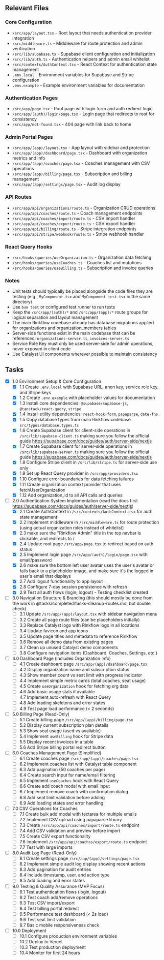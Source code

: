 ## Relevant Files

### Core Configuration
- `/src/app/layout.tsx` - Root layout that needs authentication provider integration
- `/src/middleware.ts` - Middleware for route protection and admin verification
- `/src/lib/supabase.ts` - Supabase client configuration and initialization
- `/src/lib/auth.ts` - Authentication helpers and admin email whitelist
- `/src/contexts/AuthContext.tsx` - React Context for authentication state management
- `.env.local` - Environment variables for Supabase and Stripe configuration
- `.env.example` - Example environment variables for documentation

### Authentication Pages
- `/src/app/page.tsx` - Root page with login form and auth redirect logic
- `/src/app/(auth)/login/page.tsx` - Login page that redirects to root for consistency
- `/src/app/not-found.tsx` - 404 page with link back to home

### Admin Portal Pages
- `/src/app/(app)/layout.tsx` - App layout with sidebar and protection
- `/src/app/(app)/dashboard/page.tsx` - Dashboard with organization metrics and info
- `/src/app/(app)/coaches/page.tsx` - Coaches management with CSV operations
- `/src/app/(app)/billing/page.tsx` - Subscription and billing management
- `/src/app/(app)/settings/page.tsx` - Audit log display

### API Routes
- `/src/app/api/organizations/route.ts` - Organization CRUD operations
- `/src/app/api/coaches/route.ts` - Coach management endpoints
- `/src/app/api/coaches/import/route.ts` - CSV import handler
- `/src/app/api/coaches/export/route.ts` - CSV export handler
- `/src/app/api/billing/route.ts` - Stripe integration endpoints
- `/src/app/api/stripe/webhook/route.ts` - Stripe webhook handler

### React Query Hooks
- `/src/hooks/queries/useOrganization.ts` - Organization data fetching
- `/src/hooks/queries/useCoaches.ts` - Coaches list and mutations
- `/src/hooks/queries/useBilling.ts` - Subscription and invoice queries

### Notes

- Unit tests should typically be placed alongside the code files they are testing (e.g., `MyComponent.tsx` and `MyComponent.test.tsx` in the same directory)
- Use `bun test` or configured test runner to run tests
- Keep the `/src/app/(auth)/*` and `/src/app/(app)/*` route groups for logical separation and layout management
- The main Rinkflow codebase already has database migrations applied for organizations and organization_members tables
- Server-side functions exist in the main codebase that can be referenced: `organizations-server.ts`, `invoices-server.ts`
- Service Role Key must only be used server-side for admin operations, never exposed in client code
- Use Catalyst UI components wherever possible to maintain consistency

## Tasks

- [x] 1.0 Environment Setup & Core Configuration
  - [x] 1.1 Create `.env.local` with Supabase URL, anon key, service role key, and Stripe keys
  - [x] 1.2 Create `.env.example` with placeholder values for documentation
  - [x] 1.3 Install core dependencies: `@supabase/supabase-js`, `@tanstack/react-query`, `stripe`
  - [x] 1.4 Install utility dependencies: `react-hook-form`, `papaparse`, `date-fns`
  - [x] 1.5 Copy database types from main Rinkflow codebase `src/types/database.types.ts`
  - [x] 1.6 Create Supabase client for client-side operations in `/src/lib/supabase-client.ts` making sure you follow the official guide https://supabase.com/docs/guides/auth/server-side/nextjs
  - [x] 1.7 Create Supabase client for server-side operations in `/src/lib/supabase-server.ts`  making sure you follow the official guide https://supabase.com/docs/guides/auth/server-side/nextjs
  - [x] 1.8 Configure Stripe client in `/src/lib/stripe.ts` for server-side use only
  - [x] 1.9 Set up React Query provider in `/src/app/providers.tsx`
  - [x] 1.10 Configure error boundaries for data fetching failures
  - [x] 1.11 Create organization context provider that uses fetchUserOrganization
  - [x] 1.12 Add organization_id to all API calls and queries

- [ ] 2.0 Authentication System Implementation (read the docs first https://supabase.com/docs/guides/auth/server-side/nextjs)
  - [x] 2.1 Create AuthContext in `/src/contexts/AuthContext.tsx` for auth state management
  - [x] 2.2 Implement middleware in `/src/middleware.ts` for route protection (using actual organization roles instead of whitelist)
  - [x] 2.3 make sure the "Rinkflow Admin" title in the top navbar is clickable, and redirects to /
  - [x] 2.4 Update root page `/src/app/page.tsx` to redirect based on auth status
  - [x] 2.5 Implement login page `/src/app/(auth)/login/page.tsx` with email/password
  - [x] 2.6 make sure the bottom left user avatar uses the user's avatar or falls back to a placeholder image, and make sure it's the logged in user's email that displays
  - [x] 2.7 Add logout functionality to app layout
  - [x] 2.8 Configure 7-day session persistence with refresh
  - [x] 2.9 Test all auth flows (login, logout) - Testing checklist created

- [ ] 3.0 Navigation Structure & Branding (this should mostly be done from the work in @tasks/completed/tasks-cleanup-routes.md, but double check)
  - [ ] 3.1 Update `/src/app/(app)/layout.tsx` with sidebar navigation menu
  - [ ] 3.2 Create all page route files (can be placeholders initially)
  - [ ] 3.3 Replace Catalyst logo with Rinkflow logo in all locations
  - [ ] 3.4 Update favicon and app icons
  - [ ] 3.5 Update page titles and metadata to reference Rinkflow
  - [ ] 3.6 Remove all demo data from existing pages
  - [ ] 3.7 Clean up unused Catalyst demo components
  - [ ] 3.8 Configure navigation items (Dashboard, Coaches, Settings, etc.)

- [ ] 4.0 Dashboard Page (includes Organization Info)
  - [ ] 4.1 Create dashboard page `/src/app/(app)/dashboard/page.tsx`
  - [ ] 4.2 Display organization name and subscription status
  - [ ] 4.3 Show member count vs seat limit with progress indicator
  - [ ] 4.4 Implement simple metric cards (total coaches, seat usage)
  - [ ] 4.5 Create `useOrganization` hook for fetching org data
  - [ ] 4.6 Add basic usage stats if available
  - [ ] 4.7 Implement auto-refresh with React Query
  - [ ] 4.8 Add loading skeletons and error states
  - [ ] 4.9 Test page load performance (< 2 seconds)

- [ ] 5.0 Billing Page (Read-Only)
  - [ ] 5.1 Create billing page `/src/app/(app)/billing/page.tsx`
  - [ ] 5.2 Display current subscription plan details
  - [ ] 5.3 Show seat usage (used vs available)
  - [ ] 5.4 Implement `useBilling` hook for Stripe data
  - [ ] 5.5 Display recent invoices in a table
  - [ ] 5.6 Add Stripe billing portal redirect button

- [ ] 6.0 Coaches Management Page (Simplified)
  - [ ] 6.1 Create coaches page `/src/app/(app)/coaches/page.tsx`
  - [ ] 6.2 Implement coaches list with Catalyst table component
  - [ ] 6.3 Add pagination (50 coaches per page)
  - [ ] 6.4 Create search input for name/email filtering
  - [ ] 6.5 Implement `useCoaches` hook with React Query
  - [ ] 6.6 Create add coach modal with email input
  - [ ] 6.7 Implement remove coach with confirmation dialog
  - [ ] 6.8 Add seat limit validation before adding
  - [ ] 6.9 Add loading states and error handling

- [ ] 7.0 CSV Operations for Coaches
  - [ ] 7.1 Create bulk add modal with textarea for multiple emails
  - [ ] 7.2 Implement CSV upload using papaparse library
  - [ ] 7.3 Create `/src/app/api/coaches/import/route.ts` endpoint
  - [ ] 7.4 Add CSV validation and preview before import
  - [ ] 7.5 Create CSV export functionality
  - [ ] 7.6 Implement `/src/app/api/coaches/export/route.ts` endpoint
  - [ ] 7.7 Test with large imports

- [ ] 8.0 Audit Log Page (Read-Only)
  - [ ] 8.1 Create settings page `/src/app/(app)/settings/page.tsx`
  - [ ] 8.2 Implement simple audit log display showing recent actions
  - [ ] 8.3 Add pagination for audit entries
  - [ ] 8.4 Include timestamp, user, and action type
  - [ ] 8.5 Add loading and error states

- [ ] 9.0 Testing & Quality Assurance (MVP Focus)
  - [ ] 9.1 Test authentication flows (login, logout)
  - [ ] 9.2 Test coach add/remove operations
  - [ ] 9.3 Test CSV import/export
  - [ ] 9.4 Test billing portal redirect
  - [ ] 9.5 Performance test dashboard (< 2s load)
  - [ ] 9.6 Test seat limit validation
  - [ ] 9.7 Basic mobile responsiveness check

- [ ] 10.0 Deployment
  - [ ] 10.1 Configure production environment variables
  - [ ] 10.2 Deploy to Vercel
  - [ ] 10.3 Test production deployment
  - [ ] 10.4 Monitor for first 24 hours
